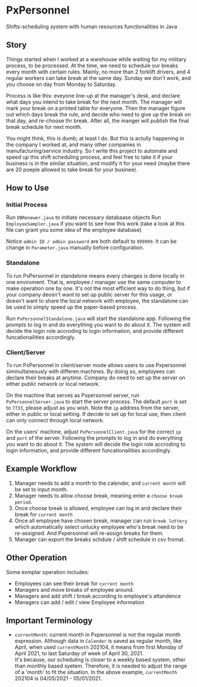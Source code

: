 # PxPersonnel
Shifts-scheduling system with human resources functionalities in Java

## Story
Things started when I worked at a warehouse while waiting for my military process, to be processed. At the time, we need to schedule our breaks every month with certain rules. Mainly, no more than 2 forklift drivers, and 4 regular workers can take break at the same day. Sunday we don't work, and you choose on day from Monday to Saturday.

Process is like this: eveyone line-up at the manager's desk, and declare what days you intend to take break for the next month. The manager will mark your break on a printed table for everyone. Then the manager figure out which days break the rule, and decide who need to give up the break on that day, and re-choose thr break. After all, the manger will publish the final break schedule for next month.

You might think, this is dumb; at least I do. But this is actully happening in the company I worked at, and many other companies in manufacturing/service industry. So I write this project to automate and speed up this shift scheduling process, and feel free to take it if your business is in the similar situation, and modify it for your need (maybe there are 20 poeple allowed to take break for your businee).

## How to Use
### Initial Process
Run `DBRenewer.java` to initiate necessary databaase objects
Run `EmployeeSampler.java` if you want to see how this work (take a look at this file can grant you some idea of the employee database)

Notice `admin ID / admin password` are both default to `999999`. It can be change in `Parameter.java` manually before configuration.

### Standalone
To run PxPersonnel in standalone means every changes is done locally in one enviroment. That is, employee / manager use the same computer to make operation one by one. It's not the most efficient way to do thing, but if your company deosn't want to set up public server for this usage, or doesn't want to share the local network with employee, the standalone can be used to simply speed up the paper-based process.

Run `PxPersonnelStandalone.java` will start the standalone app. Following the prompts to log in and do everything you want to do about it. The system will decide the login role accroding to login information, and provide different funcationailities accordingly.

### Client/Server
To run PxPersonnel in client/server mode allows users to use Pxpersonnel simmultaneously with differen machines. By doing so, employees can declare their breaks at anytime. Company do need to set up the server on either public network or local network.

On the machine that serves as Pxpersonnel server, run `PxPersonnelServer.java` to start the server process. The default `port` is set to `7733`, please adjust as you wish. Note the `ip` address from the server, either in public or local setting. If decide to set up for local use, then client can only connect through local network.

On the users' machine, adjust `PxPersonnelClient.java` for the correct `ip` and `port` of the server. Following the prompts to log in and do everything you want to do about it. The system will decide the login role accroding to login information, and provide different funcationailities accordingly.

## Example Workflow
1. Manager needs to add a month to the calender, and `current month` will be set to input month.
2. Manager needs to allow choose break, meaning enter a `choose break period`.
3. Once choose break is allowed, employee can log in and declare their break for `current month`
4. Once all employee have chosen break, manager can run `break lottery` which automatically select unlucky employee who's break need to be re-assigned. And Pxpersonnel will re-assign breaks for them.
5. Manager can export the breaks schdule / shift schedule in csv fromat.

## Other Operation
Some exmplar operation includes:
- Employees can see their break for `current month`
- Managers and move breaks of employee around.
- Managers and add shift / break according to employee's attandence
- Managers can add / edit / view Employee information

## Important Terminology
- `currentMonth`: current month in Pxpersonnel is not the regular month expression. Although data in `Calender` is saved as regular month, like April, when used `currentMonth` 202104, it means from first Monday of April 2021, to last Saturday of week of April 30, 2021.\
It's because, our scheduling is closer to a weekly based system, other than monthly based syetem. Therefore, it is needed to adjust the range of a 'month' to fit the situation. In the above example, `currentMonth` 202104 is 04/05/2021 - 05/01/2021.
